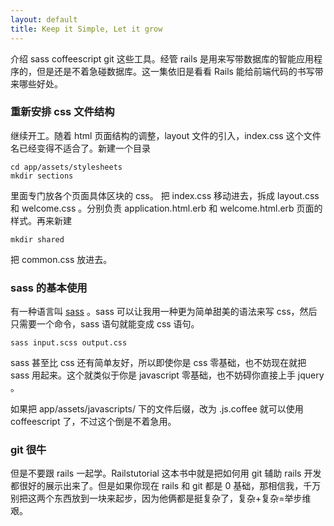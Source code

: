 ```yaml
---
layout: default
title: Keep it Simple, Let it grow
---
```


介绍 sass coffeescript git 这些工具。经管 rails 是用来写带数据库的智能应用程序的，但是还是不着急碰数据库。这一集依旧是看看 Rails 能给前端代码的书写带来哪些好处。


### 重新安排 css 文件结构
继续开工。随着 html 页面结构的调整，layout 文件的引入，index.css 这个文件名已经变得不适合了。新建一个目录

    cd app/assets/stylesheets
    mkdir sections

里面专门放各个页面具体区块的 css。 把 index.css 移动进去，拆成 layout.css 和 welcome.css 。分别负责 application.html.erb 和 welcome.html.erb 页面的样式。再来新建

    mkdir shared

把 common.css 放进去。

### sass 的基本使用
有一种语言叫 [sass](http://sass-lang.com/) 。sass 可以让我用一种更为简单甜美的语法来写 css，然后只需要一个命令，sass 语句就能变成 css 语句。

    sass input.scss output.css

sass 甚至比 css 还有简单友好，所以即使你是 css 零基础，也不妨现在就把 sass 用起来。这个就类似于你是 javascript 零基础，也不妨碍你直接上手 jquery 。

如果把 app/assets/javascripts/ 下的文件后缀，改为 .js.coffee 就可以使用 coffeescript 了，不过这个倒是不着急用。

### git 很牛

但是不要跟 rails 一起学。Railstutorial 这本书中就是把如何用 git 辅助 rails 开发都很好的展示出来了。但是如果你现在 rails 和 git 都是 0 基础，那相信我，千万别把这两个东西放到一块来起步，因为他俩都是挺复杂了，复杂+复杂=举步维艰。
